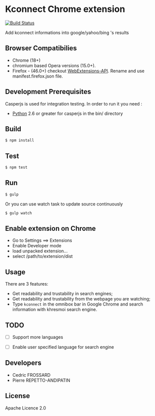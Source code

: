 Kconnect Chrome extension
===============

[![Build Status](https://travis-ci.org/healthonnet/hon-kconnect-chrome-extension.svg?branch=master)](https://travis-ci.org/healthonnet/hon-kconnect-chrome-extension)

Add kconnect informations into google/yahoo/bing 's results


Browser Compatibilies
-----
 - Chrome (18+)
 - chromium based Opera versions (15.0+).
 - Firefox - (46.0+) checkout [WebExtensions-API](https://developer.mozilla.org/en-US/Add-ons/WebExtensions). Rename and use manifest.firefox.json file.

Development Prerequisites
-----
Casperjs is used for integration testing. In order to run it you need :
 - [Python](https://www.python.org/)  2.6 or greater for casperjs in the bin/ directory

Build
-----

```bash
$ npm install
```

Test
----

```bash
$ npm test
```

Run
---

```bash
$ gulp
```

Or you can use watch task to update source continuously

```bash
$ gulp watch
```

Enable extension on Chrome
-------------

 - Go to Settings ==> Extensions
 - Enable Developer mode
 - load unpacked extension...
 - select /path/to/extension/dist

Usage
-----

There are 3 features:
 - Get readability and trustability in search engines;
 - Get readability and trustability from the webpage you are watching;
 - Type ```kconnect``` in the omnibox bar in Google Chrome and search information with khresmoi search engine.

TODO
-----------
 - [ ] Support more languages
 - [ ] Enable user specified language for search engine


Developers
-----------

 - Cedric FROSSARD
 - Pierre REPETTO-ANDIPATIN

License
-------
Apache Licence 2.0

